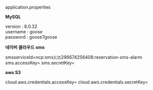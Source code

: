 application.properties

**MySQL**

version : 8.0.32  
username : goose  
password : goose7goose  

**네이버 클라우드 sms**

smsserviceId=ncp:sms:kr:296674256408:reservation-sms-alarm  
sms.accessKey=
sms.secretKey=

**aws S3** 

cloud.aws.credentials.accessKey=
cloud.aws.credentials.secretKey=
